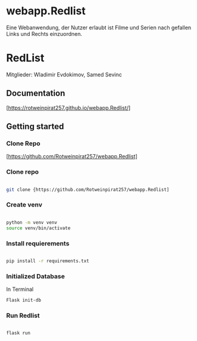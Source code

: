 # webapp.Redlist
Eine Webanwendung, der Nutzer erlaubt ist Filme und Serien nach gefallen Links und Rechts einzuordnen.
# RedList

Mitglieder: Wladimir Evdokimov, Samed Sevinc



## Documentation 
[https://rotweinpirat257.github.io/webapp.Redlist/]

## Getting started 


### Clone Repo
[https://github.com/Rotweinpirat257/webapp.Redlist]

### Clone repo

```bash

git clone {https://github.com/Rotweinpirat257/webapp.Redlist]
```
### Create venv

```bash

python -m venv venv 
source venv/bin/activate


```

### Install requierements

```bash

pip install -r requirements.txt


```

### Initialized Database 

In Terminal
```bash
Flask init-db

```


### Run Redlist

```bash

flask run

```